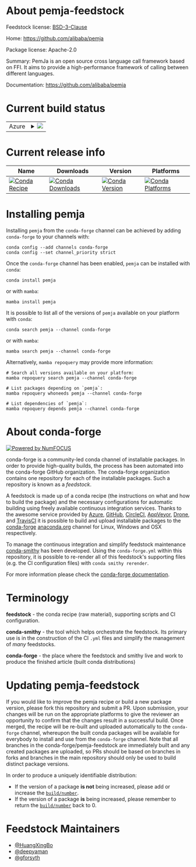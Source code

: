 About pemja-feedstock
=====================

Feedstock license: [BSD-3-Clause](https://github.com/conda-forge/pemja-feedstock/blob/main/LICENSE.txt)

Home: https://github.com/alibaba/pemja

Package license: Apache-2.0

Summary: PemJa is an open source cross language call framework based on FFI. It aims to provide a high-performance framework of calling between different languages.

Documentation: https://github.com/alibaba/pemja

Current build status
====================


<table>
    
  <tr>
    <td>Azure</td>
    <td>
      <details>
        <summary>
          <a href="https://dev.azure.com/conda-forge/feedstock-builds/_build/latest?definitionId=21043&branchName=main">
            <img src="https://dev.azure.com/conda-forge/feedstock-builds/_apis/build/status/pemja-feedstock?branchName=main">
          </a>
        </summary>
        <table>
          <thead><tr><th>Variant</th><th>Status</th></tr></thead>
          <tbody><tr>
              <td>linux_64_python3.10.____cpython</td>
              <td>
                <a href="https://dev.azure.com/conda-forge/feedstock-builds/_build/latest?definitionId=21043&branchName=main">
                  <img src="https://dev.azure.com/conda-forge/feedstock-builds/_apis/build/status/pemja-feedstock?branchName=main&jobName=linux&configuration=linux%20linux_64_python3.10.____cpython" alt="variant">
                </a>
              </td>
            </tr><tr>
              <td>linux_64_python3.11.____cpython</td>
              <td>
                <a href="https://dev.azure.com/conda-forge/feedstock-builds/_build/latest?definitionId=21043&branchName=main">
                  <img src="https://dev.azure.com/conda-forge/feedstock-builds/_apis/build/status/pemja-feedstock?branchName=main&jobName=linux&configuration=linux%20linux_64_python3.11.____cpython" alt="variant">
                </a>
              </td>
            </tr><tr>
              <td>linux_64_python3.12.____cpython</td>
              <td>
                <a href="https://dev.azure.com/conda-forge/feedstock-builds/_build/latest?definitionId=21043&branchName=main">
                  <img src="https://dev.azure.com/conda-forge/feedstock-builds/_apis/build/status/pemja-feedstock?branchName=main&jobName=linux&configuration=linux%20linux_64_python3.12.____cpython" alt="variant">
                </a>
              </td>
            </tr><tr>
              <td>linux_64_python3.8.____cpython</td>
              <td>
                <a href="https://dev.azure.com/conda-forge/feedstock-builds/_build/latest?definitionId=21043&branchName=main">
                  <img src="https://dev.azure.com/conda-forge/feedstock-builds/_apis/build/status/pemja-feedstock?branchName=main&jobName=linux&configuration=linux%20linux_64_python3.8.____cpython" alt="variant">
                </a>
              </td>
            </tr><tr>
              <td>linux_64_python3.9.____cpython</td>
              <td>
                <a href="https://dev.azure.com/conda-forge/feedstock-builds/_build/latest?definitionId=21043&branchName=main">
                  <img src="https://dev.azure.com/conda-forge/feedstock-builds/_apis/build/status/pemja-feedstock?branchName=main&jobName=linux&configuration=linux%20linux_64_python3.9.____cpython" alt="variant">
                </a>
              </td>
            </tr><tr>
              <td>osx_64_python3.10.____cpython</td>
              <td>
                <a href="https://dev.azure.com/conda-forge/feedstock-builds/_build/latest?definitionId=21043&branchName=main">
                  <img src="https://dev.azure.com/conda-forge/feedstock-builds/_apis/build/status/pemja-feedstock?branchName=main&jobName=osx&configuration=osx%20osx_64_python3.10.____cpython" alt="variant">
                </a>
              </td>
            </tr><tr>
              <td>osx_64_python3.11.____cpython</td>
              <td>
                <a href="https://dev.azure.com/conda-forge/feedstock-builds/_build/latest?definitionId=21043&branchName=main">
                  <img src="https://dev.azure.com/conda-forge/feedstock-builds/_apis/build/status/pemja-feedstock?branchName=main&jobName=osx&configuration=osx%20osx_64_python3.11.____cpython" alt="variant">
                </a>
              </td>
            </tr><tr>
              <td>osx_64_python3.12.____cpython</td>
              <td>
                <a href="https://dev.azure.com/conda-forge/feedstock-builds/_build/latest?definitionId=21043&branchName=main">
                  <img src="https://dev.azure.com/conda-forge/feedstock-builds/_apis/build/status/pemja-feedstock?branchName=main&jobName=osx&configuration=osx%20osx_64_python3.12.____cpython" alt="variant">
                </a>
              </td>
            </tr><tr>
              <td>osx_64_python3.8.____cpython</td>
              <td>
                <a href="https://dev.azure.com/conda-forge/feedstock-builds/_build/latest?definitionId=21043&branchName=main">
                  <img src="https://dev.azure.com/conda-forge/feedstock-builds/_apis/build/status/pemja-feedstock?branchName=main&jobName=osx&configuration=osx%20osx_64_python3.8.____cpython" alt="variant">
                </a>
              </td>
            </tr><tr>
              <td>osx_64_python3.9.____cpython</td>
              <td>
                <a href="https://dev.azure.com/conda-forge/feedstock-builds/_build/latest?definitionId=21043&branchName=main">
                  <img src="https://dev.azure.com/conda-forge/feedstock-builds/_apis/build/status/pemja-feedstock?branchName=main&jobName=osx&configuration=osx%20osx_64_python3.9.____cpython" alt="variant">
                </a>
              </td>
            </tr>
          </tbody>
        </table>
      </details>
    </td>
  </tr>
</table>

Current release info
====================

| Name | Downloads | Version | Platforms |
| --- | --- | --- | --- |
| [![Conda Recipe](https://img.shields.io/badge/recipe-pemja-green.svg)](https://anaconda.org/conda-forge/pemja) | [![Conda Downloads](https://img.shields.io/conda/dn/conda-forge/pemja.svg)](https://anaconda.org/conda-forge/pemja) | [![Conda Version](https://img.shields.io/conda/vn/conda-forge/pemja.svg)](https://anaconda.org/conda-forge/pemja) | [![Conda Platforms](https://img.shields.io/conda/pn/conda-forge/pemja.svg)](https://anaconda.org/conda-forge/pemja) |

Installing pemja
================

Installing `pemja` from the `conda-forge` channel can be achieved by adding `conda-forge` to your channels with:

```
conda config --add channels conda-forge
conda config --set channel_priority strict
```

Once the `conda-forge` channel has been enabled, `pemja` can be installed with `conda`:

```
conda install pemja
```

or with `mamba`:

```
mamba install pemja
```

It is possible to list all of the versions of `pemja` available on your platform with `conda`:

```
conda search pemja --channel conda-forge
```

or with `mamba`:

```
mamba search pemja --channel conda-forge
```

Alternatively, `mamba repoquery` may provide more information:

```
# Search all versions available on your platform:
mamba repoquery search pemja --channel conda-forge

# List packages depending on `pemja`:
mamba repoquery whoneeds pemja --channel conda-forge

# List dependencies of `pemja`:
mamba repoquery depends pemja --channel conda-forge
```


About conda-forge
=================

[![Powered by
NumFOCUS](https://img.shields.io/badge/powered%20by-NumFOCUS-orange.svg?style=flat&colorA=E1523D&colorB=007D8A)](https://numfocus.org)

conda-forge is a community-led conda channel of installable packages.
In order to provide high-quality builds, the process has been automated into the
conda-forge GitHub organization. The conda-forge organization contains one repository
for each of the installable packages. Such a repository is known as a *feedstock*.

A feedstock is made up of a conda recipe (the instructions on what and how to build
the package) and the necessary configurations for automatic building using freely
available continuous integration services. Thanks to the awesome service provided by
[Azure](https://azure.microsoft.com/en-us/services/devops/), [GitHub](https://github.com/),
[CircleCI](https://circleci.com/), [AppVeyor](https://www.appveyor.com/),
[Drone](https://cloud.drone.io/welcome), and [TravisCI](https://travis-ci.com/)
it is possible to build and upload installable packages to the
[conda-forge](https://anaconda.org/conda-forge) [anaconda.org](https://anaconda.org/)
channel for Linux, Windows and OSX respectively.

To manage the continuous integration and simplify feedstock maintenance
[conda-smithy](https://github.com/conda-forge/conda-smithy) has been developed.
Using the ``conda-forge.yml`` within this repository, it is possible to re-render all of
this feedstock's supporting files (e.g. the CI configuration files) with ``conda smithy rerender``.

For more information please check the [conda-forge documentation](https://conda-forge.org/docs/).

Terminology
===========

**feedstock** - the conda recipe (raw material), supporting scripts and CI configuration.

**conda-smithy** - the tool which helps orchestrate the feedstock.
                   Its primary use is in the construction of the CI ``.yml`` files
                   and simplify the management of *many* feedstocks.

**conda-forge** - the place where the feedstock and smithy live and work to
                  produce the finished article (built conda distributions)


Updating pemja-feedstock
========================

If you would like to improve the pemja recipe or build a new
package version, please fork this repository and submit a PR. Upon submission,
your changes will be run on the appropriate platforms to give the reviewer an
opportunity to confirm that the changes result in a successful build. Once
merged, the recipe will be re-built and uploaded automatically to the
`conda-forge` channel, whereupon the built conda packages will be available for
everybody to install and use from the `conda-forge` channel.
Note that all branches in the conda-forge/pemja-feedstock are
immediately built and any created packages are uploaded, so PRs should be based
on branches in forks and branches in the main repository should only be used to
build distinct package versions.

In order to produce a uniquely identifiable distribution:
 * If the version of a package **is not** being increased, please add or increase
   the [``build/number``](https://docs.conda.io/projects/conda-build/en/latest/resources/define-metadata.html#build-number-and-string).
 * If the version of a package **is** being increased, please remember to return
   the [``build/number``](https://docs.conda.io/projects/conda-build/en/latest/resources/define-metadata.html#build-number-and-string)
   back to 0.

Feedstock Maintainers
=====================

* [@HuangXingBo](https://github.com/HuangXingBo/)
* [@deepyaman](https://github.com/deepyaman/)
* [@gforsyth](https://github.com/gforsyth/)

